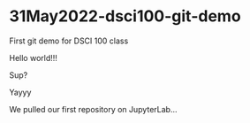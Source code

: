 # 31May2022-dsci100-git-demo
First git demo for DSCI 100 class

Hello world!!!

Sup?

Yayyy

We pulled our first repository on JupyterLab...
